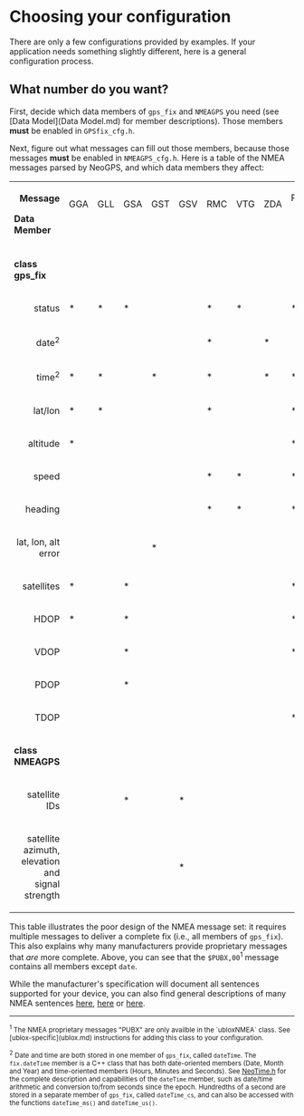 # Choosing your configuration
There are only a few configurations provided by examples.  If your application needs something slightly different, here is a general configuration process.

## What number do you want?
First, decide which data members of `gps_fix` and `NMEAGPS` you need (see [Data Model](Data Model.md) for member descriptions).  Those members **must** be enabled in `GPSfix_cfg.h`.

Next, figure out what messages can fill out those members, because those messages **must** be enabled in `NMEAGPS_cfg.h`.    Here is a table of the NMEA messages parsed by NeoGPS, and which data members they affect:

<table>
  <tr>
    <td><p align="right"><b>Message</b></p><p><b>Data Member</b></p></td>
    <td><p>GGA</p><p><br></p></td>
    <td><p>GLL</p><p><br></p></td>
    <td><p>GSA</p><p><br></p></td>
    <td><p>GST</p><p><br></p></td>
    <td><p>GSV</p><p><br></p></td>
    <td><p>RMC</p><p><br></p></td>
    <td><p>VTG</p><p><br></p></td>
    <td><p>ZDA</p><p><br></p></td>
    <td><p align="center">PUBX<br>00<sup>1<sup></p><p><br></p></td>
    <td><p align="center">PUBX<br>04<sup>1<sup></p><p><br></p></td>
  </tr>
  <tr><td><p><b>class gps_fix</b></p></td></tr>
  <tr>
    <td><p align="right">status</p></td>
    <td>*</td>
    <td>*</td>
    <td>*</td>
    <td> </td>
    <td> </td>
    <td>*</td>
    <td>*</td>
    <td> </td>
    <td>*</td>
    <td> </td>
  </tr>
  <tr>
    <td><p align="right">date<sup>2</sup></p></td>
    <td> </td>
    <td> </td>
    <td> </td>
    <td> </td>
    <td> </td>
    <td>*</td>
    <td> </td>
    <td>*</td>
    <td> </td>
    <td>*</td>
</tr>
  <tr>
    <td><p align="right">time<sup>2</sup></p></td>
    <td>*</td>
    <td>*</td>
    <td> </td>
    <td>*</td>
    <td> </td>
    <td>*</td>
    <td> </td>
    <td>*</td>
    <td>*</td>
    <td>*</td>
  </tr>
  <tr>
    <td><p align="right">lat/lon</p></td>
    <td>*</td>
    <td>*</td>
    <td> </td>
    <td> </td>
    <td> </td>
    <td>*</td>
    <td> </td>
    <td> </td>
    <td>*</td>
    <td> </td>
  </tr>
  <tr>
    <td><p align="right">altitude</p></td>
    <td>*</td>
    <td> </td>
    <td> </td>
    <td> </td>
    <td> </td>
    <td> </td>
    <td> </td>
    <td> </td>
    <td>*</td>
    <td> </td>
  </tr>
  <tr>
    <td><p align="right">speed</p></td>
    <td> </td>
    <td> </td>
    <td> </td>
    <td> </td>
    <td> </td>
    <td>*</td>
    <td>*</td>
    <td> </td>
    <td>*</td>
    <td> </td>
  </tr>
  <tr>
    <td><p align="right">heading</p></td>
    <td> </td>
    <td> </td>
    <td> </td>
    <td> </td>
    <td> </td>
    <td>*</td>
    <td>*</td>
    <td> </td>
    <td>*</td>
    <td> </td>
  </tr>
  <tr>
    <td><p align="right">lat, lon, alt error</p></td>
    <td> </td>
    <td> </td>
    <td> </td>
    <td>*</td>
    <td> </td>
    <td> </td>
    <td> </td>
    <td> </td>
    <td> </td>
    <td> </td>
  </tr>
  <tr>
    <td><p align="right">satellites</p></td>
    <td>*</td>
    <td> </td>
    <td>*</td>
    <td> </td>
    <td> </td>
    <td> </td>
    <td> </td>
    <td> </td>
    <td>*</td>
    <td> </td>
  </tr>
  <tr>
    <td><p align="right">HDOP</p></td>
    <td>*</td>
    <td> </td>
    <td>*</td>
    <td> </td>
    <td> </td>
    <td> </td>
    <td> </td>
    <td> </td>
    <td>*</td>
    <td> </td>
  </tr>
  <tr>
    <td><p align="right">VDOP</p></td>
    <td> </td>
    <td> </td>
    <td>*</td>
    <td> </td>
    <td> </td>
    <td> </td>
    <td> </td>
    <td> </td>
    <td>*</td>
    <td> </td>
  </tr>
  <tr>
    <td><p align="right">PDOP</p></td>
    <td> </td>
    <td> </td>
    <td>*</td>
    <td> </td>
    <td> </td>
    <td> </td>
    <td> </td>
    <td> </td>
    <td> </td>
    <td> </td>
  </tr>
  <tr>
    <td><p align="right">TDOP</p></td>
    <td> </td>
    <td> </td>
    <td> </td>
    <td> </td>
    <td> </td>
    <td> </td>
    <td> </td>
    <td> </td>
    <td>*</td>
    <td> </td>
  </tr>
  <tr><td><p><b>class NMEAGPS</b></p></td></tr>
  <tr>
    <td><p align="right">satellite IDs</p></td>
    <td> </td>
    <td> </td>
    <td>*</td>
    <td> </td>
    <td>*</td>
    <td> </td>
    <td> </td>
    <td> </td>
    <td> </td>
    <td> </td>
  </tr>
  <tr>
    <td><p align="right">satellite azimuth,<br>&nbsp;&nbsp;elevation and<br>&nbsp;&nbsp;signal strength</p></td>
    <td> </td>
    <td> </td>
    <td> </td>
    <td> </td>
    <td>*</td>
    <td> </td>
    <td> </td>
    <td> </td>
    <td> </td>
    <td> </td>
  </tr>
</table>

This table illustrates the poor design of the NMEA message set: it requires multiple messages to deliver a complete fix (i.e., all members of `gps_fix`).  This also explains why many manufacturers provide proprietary messages that *are* more complete.  Above, you can see that the `$PUBX,00`<sup>1</sup> message contains all members except `date`.

While the manufacturer's specification will document all sentences supported for your device, you can also find general descriptions of many NMEA sentences [here](http://www.gpsinformation.org/dale/nmea.htm), [here](http://aprs.gids.nl/nmea/) or [here](http://www.catb.org/gpsd/NMEA.txt).

<hr>
<sub><sup>1</sup>  The NMEA proprietary messages "PUBX" are only availble in the `ubloxNMEA` class.  See [ublox-specific](ublox.md) instructions for adding this class to your configuration.</sub>

<sub><sup>2</sup>  Date and time are both stored in one member of `gps_fix`, called `dateTime`.  The `fix.dateTime` member is a C++ class that has both date-oriented members (Date, Month and Year) and time-oriented members (Hours, Minutes and Seconds). See [NeoTime.h](/src/NeoTime.h) for the complete description and capabilities of the `dateTime` member, such as date/time arithmetic and conversion to/from seconds since the epoch.  Hundredths of a second are stored in a separate member of `gps_fix`, called `dateTime_cs`, and can also be accessed with the functions `dateTime_ms()` and `dateTime_us()`.</sub>
